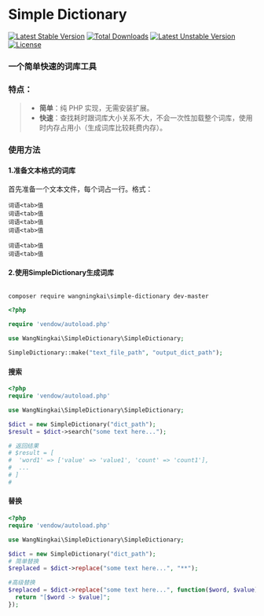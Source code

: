 Simple Dictionary
==================

[![Latest Stable Version](https://poser.pugx.org/wangningkai/simple-dictionary/v/stable)](https://packagist.org/packages/wangningkai/simple-dictionary)
[![Total Downloads](https://poser.pugx.org/wangningkai/simple-dictionary/downloads)](https://packagist.org/packages/wangningkai/simple-dictionary)
[![Latest Unstable Version](https://poser.pugx.org/wangningkai/simple-dictionary/v/unstable)](https://packagist.org/packages/wangningkai/simple-dictionary)
[![License](https://poser.pugx.org/wangningkai/simple-dictionary/license)](https://packagist.org/packages/wangningkai/simple-dictionary)

### 一个简单快速的词库工具

### 特点：


> - **简单**：纯 PHP 实现，无需安装扩展。
> - **快速**：查找耗时跟词库大小关系不大，不会一次性加载整个词库，使用时内存占用小（生成词库比较耗费内存）。

### 使用方法

#### 1.准备文本格式的词库

首先准备一个文本文件，每个词占一行。格式：

```
词语<tab>值
词语<tab>值
词语<tab>值
词语<tab>值

词语<tab>值
词语<tab>值
```

#### 2.使用SimpleDictionary生成词库

```

composer require wangningkai\simple-dictionary dev-master

```



```php
<?php

require 'vendow/autoload.php'

use WangNingkai\SimpleDictionary\SimpleDictionary;

SimpleDictionary::make("text_file_path", "output_dict_path");


```

#### 搜索

```php
<?php
require 'vendow/autoload.php'

use WangNingkai\SimpleDictionary\SimpleDictionary;

$dict = new SimpleDictionary("dict_path");
$result = $dict->search("some text here...");

# 返回结果
# $result = [
#  'word1' => ['value' => 'value1', 'count' => 'count1'],
#  ...
# ]
#

```

#### 替换

```php
<?php
require 'vendow/autoload.php'

use WangNingkai\SimpleDictionary\SimpleDictionary;

$dict = new SimpleDictionary("dict_path");
# 简单替换
$replaced = $dict->replace("some text here...", "**");

#高级替换
$replaced = $dict->replace("some text here...", function($word, $value) {
  return "[$word -> $value]";
});

```
